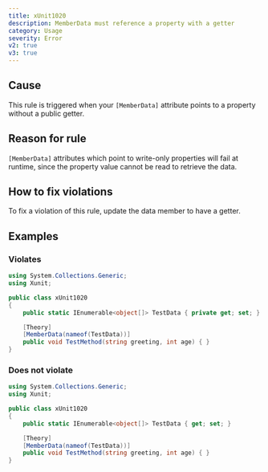 ```yaml
---
title: xUnit1020
description: MemberData must reference a property with a getter
category: Usage
severity: Error
v2: true
v3: true
---
```


## Cause

This rule is triggered when your `[MemberData]` attribute points to a property without a public getter.

## Reason for rule

`[MemberData]` attributes which point to write-only properties will fail at runtime, since the property value cannot be read to retrieve the data.

## How to fix violations

To fix a violation of this rule, update the data member to have a getter.

## Examples

### Violates

```csharp
using System.Collections.Generic;
using Xunit;

public class xUnit1020
{
    public static IEnumerable<object[]> TestData { private get; set; }

    [Theory]
    [MemberData(nameof(TestData))]
    public void TestMethod(string greeting, int age) { }
}
```

### Does not violate

```csharp
using System.Collections.Generic;
using Xunit;

public class xUnit1020
{
    public static IEnumerable<object[]> TestData { get; set; }

    [Theory]
    [MemberData(nameof(TestData))]
    public void TestMethod(string greeting, int age) { }
}
```
